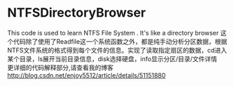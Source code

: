 # NTFSDirectoryBrowser
This code is used to learn NTFS File System . It's like a directory browser
这个代码除了使用了Readfile这一个系统函数之外，都是纯手动分析分区数据，根据NTFS文件系统的格式得到每个文件的信息。实现了读取指定扇区的数据，cd进入某个目录，ls展开当前目录信息，disk选择硬盘，info显示分区/目录/文件详情<br>
更详细的代码解释部分,请查看我的博客  http://blog.csdn.net/enjoy5512/article/details/51151880
